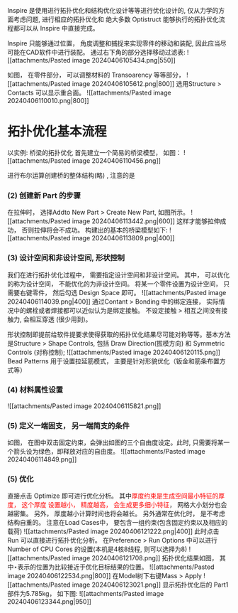 Inspire 是使用进行拓扑优化和结构优化设计等等进行优化设计的, 仅从力学的方面考虑问题, 进行相应的拓扑优化和 
绝大多数 Optistruct 能够执行的拓扑优化流程都可以从 Inspire 中直接完成。 

Inspire 只能够通过位置， 角度调整和捕捉来实现零件的移动和装配,  因此应当尽可能在CAD软件中进行装配。
通过右下角的部分选择移动过滤表: 
![[attachments/Pasted image 20240406105434.png|550]]

如图， 在零件部分， 可以调整材料的 Transoarency 等等部分，
![[attachments/Pasted image 20240406105612.png|800]]
选用Structure > Contacts 可以显示重合面。 
![[attachments/Pasted image 20240406110010.png|800]]

# 拓扑优化基本流程
以实例: 桥梁的拓扑优化 
首先建立一个简易的桥梁模型， 如图：
![[attachments/Pasted image 20240406110456.png]]

进行布尔运算创建桥的整体结构(略) , 注意的是
### (2) 创建新 Part 的步骤
在拉伸时， 选择Addto New Part > Create New Part, 如图所示。 
![[attachments/Pasted image 20240406113442.png|600]]
这样才能够拉伸成功， 否则拉伸将会不成功。 
构建出的基本的桥梁模型如下:
![[attachments/Pasted image 20240406113809.png|400]]
### (3) 设计空间和非设计空间, 形状控制 
我们在进行拓扑优化过程中， 需要指定设计空间和非设计空间。 其中， 可以优化的称为设计空间， 不能优化的为非设计空间。 
将某一个零件设置为设计空间， 只需要右键零件， 然后勾选 Design Space 即可。 
![[attachments/Pasted image 20240406114039.png|400]]
通过Contant > Bonding 中的绑定连接， 实际情况中的螺栓或者焊接都可以近似认为是绑定接触。
不设定接触 > 相互之间没有接触力, 会相互穿透 (很少用到)。 

形状控制即提前给软件提要求使得获取的拓扑优化结果尽可能对称等等。基本方法是Structure > Shape Controls, 包括 Draw Direction(拔模方向) 和 Symmetric Controls (对称控制); 
![[attachments/Pasted image 20240406120115.png]]
Bead Patterns 用于设置拉延筋模式， 主要是针对形貌优化（钣金和筋条布置方式等）

### (4) 材料属性设置
![[attachments/Pasted image 20240406115821.png]]
### (5) 定义一端固支， 另一端简支的条件
如图， 在图中双击固定约束，会弹出如图的三个自由度设定。此时,  只需要将某一个箭头设为绿色，即释放对应的自由度。 
![[attachments/Pasted image 20240406114849.png]]
### (5) 优化
直接点击 Optimize 即可进行优化分析。 
其中<mark style="background: transparent; color: red">厚度约束是生成空间最小特征的厚度， 这个厚度 设置越小， 精度越高， 会生成更多细小特征</mark>， 网格大小划分也会越密集。 
另外， 厚度越小计算时间也将会越长。 另外通常在优化时， 是不考虑结构自重的。 注意在Load Cases中， 要包含一组约束(包含固定约束以及相应的载荷)
![[attachments/Pasted image 20240406121222.png|400]]
此时点击 Run 可以直接进行拓扑优化分析。 
在Preference > Run Options 中可以进行Number of CPU Cores 的设置(本机是4核8线程, 则可以选择为8)
![[attachments/Pasted image 20240406121708.png]]
拓扑优化结果如图， 其中$\star$表示的位置为比较接近于优化目标结果的位置。 
![[attachments/Pasted image 20240406122534.png|800]]
在Model树下右键Mass > Apply 
![[attachments/Pasted image 20240406123021.png]]
显示拓扑优化后的 Part1 部件为5.785kg， 如下图: 
![[attachments/Pasted image 20240406123344.png|950]]


